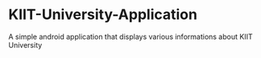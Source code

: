 # KIIT-University-Application
A simple android application that displays various informations about KIIT University
